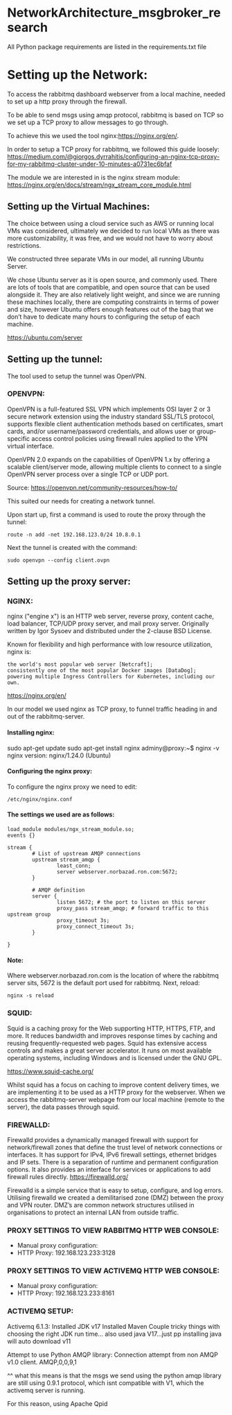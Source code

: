 # NetworkArchitecture_msgbroker_research
All Python package requirements are listed in the requirements.txt file


# Setting up the Network:
To access the rabbitmq dashboard webserver from a local machine, needed to set up a http proxy through the firewall.

To be able to send msgs using amqp protocol, rabbitmq is based on TCP so we set up a TCP proxy to allow messages to go through.

To achieve this we used the tool nginx:https://nginx.org/en/.

In order to setup a TCP proxy for rabbitmq, we followed this guide loosely:
https://medium.com/@giorgos.dyrrahitis/configuring-an-nginx-tcp-proxy-for-my-rabbitmq-cluster-under-10-minutes-a0731ec6bfaf


The module we are interested in is the nginx stream module: https://nginx.org/en/docs/stream/ngx_stream_core_module.html

## Setting up the Virtual Machines:
The choice between using a cloud service such as AWS or running local VMs was considered, ultimately we decided to run local VMs as there was more customizability, it was free, and we would not have to worry about restrictions. 

We constructed three separate VMs in our model, all running Ubuntu Server. 

We chose Ubuntu server as it is open source, and commonly used. There are lots of tools that are compatible, and open source that can be used alongside it. They are also relatively light weight, and since we are running these machines locally, there are computing constraints in terms of power and size, however Ubuntu offers enough features out of the bag that we don’t have to dedicate many hours to configuring the setup of each machine. 

https://ubuntu.com/server


## Setting up the tunnel: 
The tool used to setup the tunnel was OpenVPN.
### OPENVPN:
OpenVPN is a full-featured SSL VPN which implements OSI layer 2 or 3 secure network extension using the industry standard SSL/TLS protocol, supports flexible client authentication methods based on certificates, smart cards, and/or username/password credentials, and allows user or group-specific access control policies using firewall rules applied to the VPN virtual interface. 

OpenVPN 2.0 expands on the capabilities of OpenVPN 1.x by offering a scalable client/server mode, allowing multiple clients to connect to a single OpenVPN server process over a single TCP or UDP port.

Source: https://openvpn.net/community-resources/how-to/

This suited our needs for creating a network tunnel. 

Upon start up, first a command is used to route the proxy through the tunnel: 
```
route -n add -net 192.168.123.0/24 10.8.0.1
```

Next the tunnel is created with the command: 
```
sudo openvpn --config client.ovpn   	
```
## Setting up the proxy server:

### NGINX:
 nginx ("engine x") is an HTTP web server, reverse proxy, content cache, load balancer, TCP/UDP proxy server, and mail proxy server. Originally written by Igor Sysoev and distributed under the 2-clause BSD License.

Known for flexibility and high performance with low resource utilization, nginx is:

	the world's most popular web server [Netcraft];
	consistently one of the most popular Docker images [DataDog];
	powering multiple Ingress Controllers for Kubernetes, including our own.


https://nginx.org/en/

In our model we used nginx as  TCP proxy, to funnel traffic heading in and out of the rabbitmq-server. 

#### Installing nginx: 
sudo apt-get update
sudo apt-get install nginx
adminy@proxy:~$ nginx -v
nginx version: nginx/1.24.0 (Ubuntu)



#### Configuring the nginx proxy: 
To configure the nginx proxy we need to edit:
```
/etc/nginx/nginx.conf
```

#### The settings we used are as follows: 
```
load_module modules/ngx_stream_module.so;
events {}

stream {
    	# List of upstream AMQP connections
    	upstream stream_amqp {
            	least_conn;
            	server webserver.norbazad.ron.com:5672;
    	}

    	# AMQP definition
    	server {
            	listen 5672; # the port to listen on this server
            	proxy_pass stream_amqp; # forward traffic to this upstream group
            	proxy_timeout 3s;
            	proxy_connect_timeout 3s;
    	}

}
```

#### Note:
Where webserver.norbazad.ron.com is the location of where the rabbitmq server sits, 5672 is the default port used for rabbitmq. 
Next, reload:
```
nginx -s reload
```

### SQUID:
Squid is a caching proxy for the Web supporting HTTP, HTTPS, FTP, and more. It reduces bandwidth and improves response times by caching and reusing frequently-requested web pages. Squid has extensive access controls and makes a great server accelerator. It runs on most available operating systems, including Windows and is licensed under the GNU GPL.

https://www.squid-cache.org/

Whilst squid has a focus on caching to improve content delivery times, we are implementing it to be used as a HTTP proxy for the webserver. When we access the rabbitmq-server webpage from our local machine (remote to the server), the data passes through squid. 


### FIREWALLD: 
Firewalld provides a dynamically managed firewall with support for network/firewall zones that define the trust level of network connections or interfaces. It has support for IPv4, IPv6 firewall settings, ethernet bridges and IP sets. There is a separation of runtime and permanent configuration options. It also provides an interface for services or applications to add firewall rules directly.
https://firewalld.org/ 

Firewalld is a simple service that is easy to setup, configure, and log errors. Utilising firewalld we created a demilitarised zone (DMZ) between the proxy and VPN router. DMZ’s are common network structures utilised in organisations to protect an internal LAN from outside traffic. 


### PROXY SETTINGS TO VIEW RABBITMQ HTTP WEB CONSOLE:
- Manual proxy configuration:
- HTTP Proxy: 192.168.123.233:3128

### PROXY SETTINGS TO VIEW ACTIVEMQ HTTP WEB CONSOLE:
- Manual proxy configuration:
- HTTP Proxy: 192.168.123.233:8161



### ACTIVEMQ SETUP:

Activemq  6.1.3: 
Installed JDK v17
Installed Maven
Couple tricky things with choosing the right JDK run time… also used java V17…just pp installing java will auto download v11


Attempt to use Python AMQP library: 
Connection attempt from non AMQP v1.0 client. AMQP,0,0,9,1

^^ what this means is that the msgs we send using the python amqp library are still using 0.9.1 protocol, which isnt compatible with V1, which the activemq server is running. 

For this reason, using Apache Qpid 